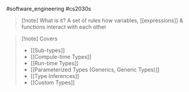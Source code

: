 #software_engineering #cs2030s 
>[!note] What is it?
>A set of rules how variables, [[expressions]] & functions interact with each other


>[!note] Covers
>- [[Sub-types]]
>- [[Compule-time Types]]
>- [[Run-time Types]]
>- [[Parameterized Types (Generics, Generic Types)]]
>- [[Type Inferences]]
>- [[Custom Types]]